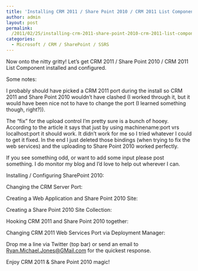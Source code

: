 ```yaml
---
title: 'Installing CRM 2011 / Share Point 2010 / CRM 2011 List Component - Part 2/2'
author: admin
layout: post
permalink: 
  /2011/02/25/installing-crm-2011-share-point-2010-crm-2011-list-component-part-22/
categories:
  - Microsoft / CRM / SharePoint / SSRS
---
```



Now onto the nitty gritty! Let’s get CRM 2011 / Share Point 2010 / CRM 2011 List Component installed and configured.

Some notes:

I probably should have picked a CRM 2011 port during the install so CRM 2011 and Share Point 2010 wouldn’t have clashed (I worked through it, but it would have been nice not to have to change the port (I learned something though, right?)).

The “fix” for the upload control I’m pretty sure is a bunch of hooey. According to the article it says that just by using machinename:port vrs localhost:port it should work. It didn’t work for me so I tried whatever I could to get it fixed. In the end I just deleted those bindings (when trying to fix the web services) and the uploading to Share Point 2010 worked perfectly.

If you see something odd, or want to add some input please post something. I do monitor my blog and I’d love to help out wherever I can.

Installing / Configuring SharePoint 2010:  


Changing the CRM Server Port:  


Creating a Web Application and Share Point 2010 Site:  


Creating a Share Point 2010 Site Collection:  


Hooking CRM 2011 and Share Point 2010 together:  


Changing CRM 2011 Web Services Port via Deployment Manager:  


Drop me a line via Twitter (top bar) or send an email to Ryan.Michael.Jones@GMail.com for the quickest response.

Enjoy CRM 2011 & Share Point 2010 magic!